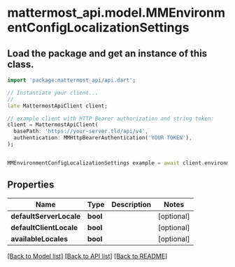 # mattermost_api.model.MMEnvironmentConfigLocalizationSettings

## Load the package and get an instance of this class.
```dart
import 'package:mattermost_api/api.dart';

// Instantiate your client...
//
late MattermostApiClient client;

// example client with HTTP Bearer authorization and string token:
client = MattermostApiClient(
  basePath: 'https://your-server.tld/api/v4',
  authentication: MMHttpBearerAuthentication('YOUR TOKEN'),
);


MMEnvironmentConfigLocalizationSettings example = await client.environmentConfigLocalizationSettings.FUNCTION_THAT_RETURNS_THIS_CLASS();

```

## Properties
Name | Type | Description | Notes
------------ | ------------- | ------------- | -------------
**defaultServerLocale** | **bool** |  | [optional] 
**defaultClientLocale** | **bool** |  | [optional] 
**availableLocales** | **bool** |  | [optional] 

[[Back to Model list]](../GENERATED_README.md#documentation-for-models) [[Back to API list]](../GENERATED_README.md#documentation-for-api-endpoints) [[Back to README]](../GENERATED_README.md)


